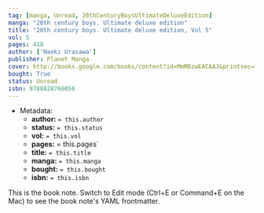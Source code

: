 ```yaml
---
tag: [manga, Unread, 20thCenturyBoysUltimateDeluxeEdition]
manga: "20th century boys. Ultimate deluxe edition"
title: "20th century boys. Ultimate deluxe edition, Vol 5"
vol: 5
pages: 418
author: ['Naoki Urasawa']
publisher: Planet Manga
cover: http://books.google.com/books/content?id=MmM8zwEACAAJ&printsec=frontcover&img=1&zoom=1&source=gbs_api
bought: True
status: Unread
isbn: 9788828766056
---
```


- Metadata:
    - **author:** `= this.author`
    - **status:** `= this.status`
    - **vol:** `= this.vol`
    - **pages:** = this.pages`
    - **title:** `= this.title`
    - **manga:** `= this.manga`
    - **bought:** `= this.bought`
    - **isbn:** `= this.isbn`


This is the book note. Switch to Edit mode (Ctrl+E or Command+E on the Mac) to see the book note's YAML frontmatter.